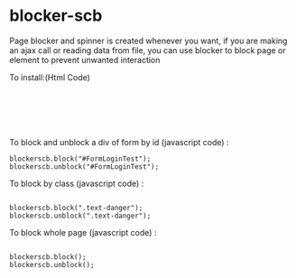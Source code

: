 # blocker-scb
<p>Page blocker and spinner is created whenever you want, if you are making an ajax call or reading data from file, you can use blocker to block page or element to prevent unwanted interaction</p>

<p>To install:(Html Code)</p>
<pre><code>
<link href="plugin/bootstrap/css/bootstrap.min.css" rel="stylesheet">
<link href="plugin/blocker-scb/blocker-scb.css" rel="stylesheet">
<script src="plugin/bootstrap/js/bootstrap.bundle.min.js"></script>
<script src="plugin/blocker-scb/blocker-scb.js"></script>
</code></pre>
<p>To block and unblock  a div of form by id (javascript code) : </p>
<pre><code>blockerscb.block("#FormLoginTest");
blockerscb.unblock("#FormLoginTest");
</code></pre>
<p>To block by class (javascript code) : </p>
<pre><code>
blockerscb.block(".text-danger");
blockerscb.unblock(".text-danger");
</code></pre>
<p>To block whole page (javascript code) : </p>
<pre><code>
blockerscb.block();
blockerscb.unblock();
</code></pre>